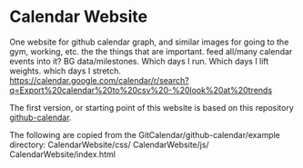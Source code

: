 # Calendar Website

One website for github calendar graph, and similar images for going to the gym, working, etc. the the things that are important. feed all/many calendar events into it?
BG data/milestones.
Which days I run. Which days I lift weights. which days I stretch.
https://calendar.google.com/calendar/r/search?q=Export%20calendar%20to%20csv%20-%20look%20at%20trends

The first version, or starting point of this website is based on this repository [github-calendar](https://github.com/IonicaBizau/github-calendar).

The following are copied from the GitCalendar/github-calendar/example directory:
    CalendarWebsite/css/
    CalendarWebsite/js/
    CalendarWebsite/index.html